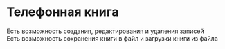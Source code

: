 <h1>Телефонная книга<br></h1>
Есть возможность создания, редактирования и удаления записей<br>
Есть возможность сохранения книги в файл и загрузки книги из файла<br>
